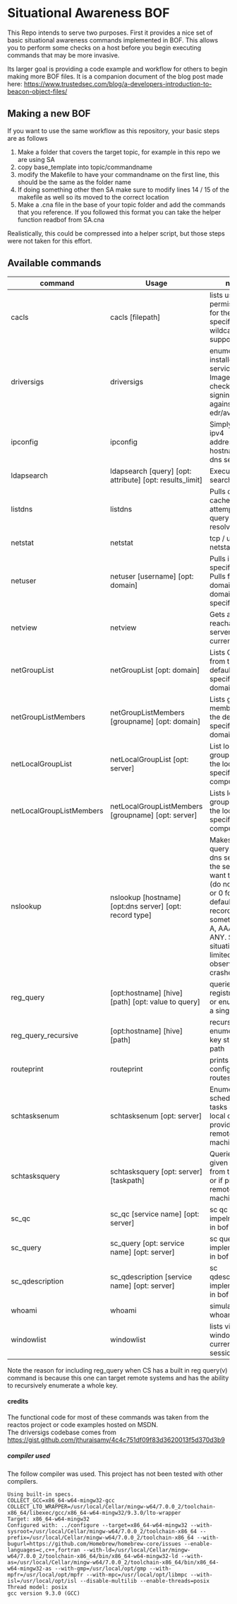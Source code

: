 # Situational Awareness BOF
This Repo intends to serve two purposes.  First it provides a nice set of basic situational awareness commands implemented in BOF.  This allows you to perform some checks on a host before you begin executing commands that may be more invasive.

Its larger goal is providing a code example and workflow for others to begin making more BOF files.  It is a companion document of the blog post made here: https://www.trustedsec.com/blog/a-developers-introduction-to-beacon-object-files/

## Making a new BOF
If you want to use the same workflow as this repository, your basic steps are as follows
1. Make a folder that covers the target topic, for example in this repo we are using SA
2. copy base_template into topic/commandname
3. modify the Makefile to have your commandname on the first line, this should be the same as the folder name
4. If doing something other then SA make sure to modify lines 14 / 15 of the makefile as well so its moved to the correct location
5. Make a .cna file in the base of your topic folder and add the commands that you reference.  If you followed this format you can take the helper function readbof from SA.cna

Realistically, this could be compressed into a helper script, but those steps were not taken for this effort.

## Available commands
|command|Usage|notes|
|-------|-----|-----|
|cacls|cacls [filepath]|lists user permissions for the specified file, wildcards supported|
|driversigs|driversigs| enumerate installed services Imagepaths to check the signing cert against known edr/av vendors|
|ipconfig|ipconfig| Simply gets ipv4 addresses, hostname and dns server|
|ldapsearch|ldapsearch [query] [opt: attribute] [opt: results_limit] | Executes LDAP searches |
|listdns|listdns| Pulls dns cache entries, attempts to query and resolve each|
|netstat|netstat| tcp / udp ipv4 netstat listing|
|netuser|netuser [username] [opt: domain]| Pulls info about specific user.  Pulls from domain if a domainname is specified|
|netview|netview| Gets a list of reachable servers in the current domain|
|netGroupList|netGroupList [opt: domain]|Lists Groups from the default (or specified) domain|
|netGroupListMembers|netGroupListMembers [groupname] [opt: domain]| Lists group members from the default (or specified) domain|
|netLocalGroupList|netLocalGroupList [opt: server]|List local groups from the local (or specified) computer|
|netLocalGroupListMembers|netLocalGroupListMembers [groupname] [opt: server]| Lists local groups from the local (or specified) computer|
|nslookup|nslookup [hostname] [opt:dns server] [opt: record type]| Makes a dns query.<br/>  dns server is the server you want to query (do not specify or 0 for default) <br/>record type is something like A, AAAA, or ANY.  Some situations are limited due to observed crashes.|
|reg_query|[opt:hostname] [hive] [path] [opt: value to query]|queries a registry value or enumerates a single key|
|reg_query_recursive|[opt:hostname] [hive] [path]| recursively enumerates a key starting at path|
|routeprint|routeprint| prints ipv4 configured routes|
|schtasksenum|schtasksenum [opt: server]| Enumerates all scheduled tasks on the local or if provided remote machine|
|schtasksquery|schtasksquery [opt: server] [taskpath]| Queries the given task from the local or if provided remote machine|
|sc_qc|sc_qc [service name] [opt: server]| sc qc impelmentation in bof|
|sc_query|sc_query [opt: service name] [opt: server]| sc query implementation in bof|
|sc_qdescription|sc_qdescription [service name] [opt: server] | sc qdescription implementation in bof|
|whoami|whoami| simulates whoami /all|
|windowlist|windowlist| lists visible windows in the current users session|

Note the reason for including reg_query when CS has a built in reg query(v) command is because this one can target remote systems and has the ability to recursively enumerate a whole key.


#### credits
The functional code for most of these commands was taken from the reactos project or code examples hosted on MSDN.  
The driversigs codebase comes from https://gist.github.com/jthuraisamy/4c4c751df09f83d3620013f5d370d3b9

##### compiler used
The follow compiler was used.  This project has not been tested with other compilers.
```
Using built-in specs.
COLLECT_GCC=x86_64-w64-mingw32-gcc
COLLECT_LTO_WRAPPER=/usr/local/Cellar/mingw-w64/7.0.0_2/toolchain-x86_64/libexec/gcc/x86_64-w64-mingw32/9.3.0/lto-wrapper
Target: x86_64-w64-mingw32
Configured with: ../configure --target=x86_64-w64-mingw32 --with-sysroot=/usr/local/Cellar/mingw-w64/7.0.0_2/toolchain-x86_64 --prefix=/usr/local/Cellar/mingw-w64/7.0.0_2/toolchain-x86_64 --with-bugurl=https://github.com/Homebrew/homebrew-core/issues --enable-languages=c,c++,fortran --with-ld=/usr/local/Cellar/mingw-w64/7.0.0_2/toolchain-x86_64/bin/x86_64-w64-mingw32-ld --with-as=/usr/local/Cellar/mingw-w64/7.0.0_2/toolchain-x86_64/bin/x86_64-w64-mingw32-as --with-gmp=/usr/local/opt/gmp --with-mpfr=/usr/local/opt/mpfr --with-mpc=/usr/local/opt/libmpc --with-isl=/usr/local/opt/isl --disable-multilib --enable-threads=posix
Thread model: posix
gcc version 9.3.0 (GCC) 
```
